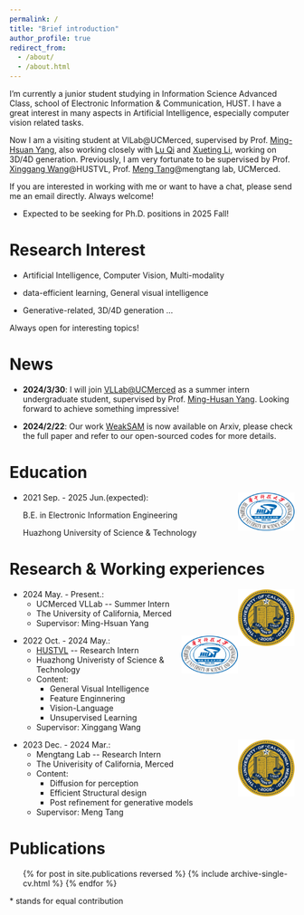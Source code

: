 ```yaml
---
permalink: /
title: "Brief introduction"
author_profile: true
redirect_from: 
  - /about/
  - /about.html
---
```


I’m currently a junior student studying in Information Science Advanced Class, school
of Electronic Information & Communication, HUST. I have a great interest in many aspects in Artificial Intelligence, especially computer vision related tasks.

Now I am a visiting student at VlLab@UCMerced, supervised by Prof. [Ming-Hsuan Yang](https://faculty.ucmerced.edu/mhyang/), also working closely with [Lu Qi](http://luqi.info/) and [Xueting Li](https://research.nvidia.com/person/xueting-li), working on 3D/4D generation.
Previously, I am very fortunate to be supervised by Prof. [Xinggang Wang](https://xwcv.github.io/)@HUSTVL, Prof. [Meng Tang](mengtang.org)@mengtang lab, UCMerced.

If you are interested in working with me or want to have a chat, please send me an email directly. Always welcome!

- Expected to be seeking for Ph.D. positions in 2025 Fall!

**Research Interest**
======

- Artificial Intelligence, Computer Vision, Multi-modality

- data-efficient learning, General visual intelligence

- Generative-related, 3D/4D generation ...

Always open for interesting topics!

**News**
======
- **2024/3/30**: I will join [VLLab@UCMerced](http://vllab.ucmerced.edu/) as a summer intern undergraduate student, supervised by Prof. [Ming-Husan Yang](https://faculty.ucmerced.edu/mhyang/). Looking forward to achieve something impressive!
  
- **2024/2/22**: Our work [WeakSAM](https://arxiv.org/abs/2402.14812) is now available on Arxiv, please check the full paper and refer to our open-sourced codes for more details.

**Education**
======

<img align="right" src="../images/HUST.png" width = "100" height = "67" alt="HUST"/>

* 2021 Sep. - 2025 Jun.(expected):

  B.E. in Electronic Information Engineering

  Huazhong University of Science & Technology

**Research & Working experiences**
======
<img align="right" src="../images/Merced.webp" width = "100" height = "100" alt="UCMerced"/>

* 2024 May. - Present.: 
  * UCMerced VLLab -- Summer Intern
  * The University of California, Merced
  * Supervisor: Ming-Hsuan Yang


<!-- * Content: 
  * General Visual Intelligence
  * Feature Enginnering
  * text-to-video generation
  
<img align="right" src="../images/google1.png" width = "100" height = "100" alt="google"/>

* 2024 May. - Present.:
  * Google research -- Research Assistant
  * Content:
    * Please also refer to above
    * Google Cloud TRC support
  * (joint with summer intern) -->

<img align="right" src="../images/HUST.png" width = "100" height = "67" alt="HUST"/>

* 2022 Oct. - 2024 May.: 
  * [HUSTVL](https://github.com/hustvl) -- Research Intern
  * Huazhong Univeristy of Science & Technology
  * Content: 
    * General Visual Intelligence
    * Feature Enginnering
    * Vision-Language
    * Unsupervised Learning
  * Supervisor: Xinggang Wang

<img align="right" src="../images/Merced.webp" width = "100" height = "100" alt="UCMerced"/>

* 2023 Dec. - 2024 Mar.:
  * Mengtang Lab -- Research Intern
  * The Univerisity of California, Merced
  * Content: 
    * Diffusion for perception
    * Efficient Structural design
    * Post refinement for generative models
  * Supervisor: Meng Tang
  


**Publications**
======
  <ul>{% for post in site.publications reversed %}
    {% include archive-single-cv.html %}
  {% endfor %}</ul>

  \* stands for equal contribution